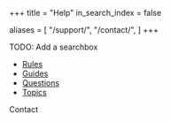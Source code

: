 +++
title = "Help"
in_search_index = false

aliases = [
    "/support/",
    "/contact/",
]
+++

TODO: Add a searchbox

* [Rules](https://ldjam.com/events/ludum-dare/rules)
* [Guides](/resources/guides)
* [Questions](/resources/questions)
* [Topics](/resources/topics)

Contact
